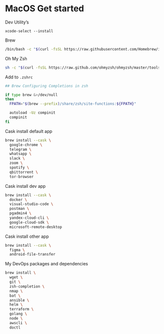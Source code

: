 # MacOS Get started

Dev Utility’s
```
xcode-select --install
```

Brew
```bash
/bin/bash -c "$(curl -fsSL https://raw.githubusercontent.com/Homebrew/install/HEAD/install.sh)" 
```

Oh My Zsh
```bash
sh -c "$(curl -fsSL https://raw.github.com/ohmyzsh/ohmyzsh/master/tools/install.sh)"
```

Add to `.zshrc`

```bash
## Brew Configuring Completions in zsh

if type brew &>/dev/null
then
  FPATH="$(brew --prefix)/share/zsh/site-functions:${FPATH}"

  autoload -Uz compinit
  compinit
fi

```
Cask install default app
```bash
brew install --cask \
  google-chrome \
  telegram \
  whatsapp \
  slack \
  zoom \
  spotify \
  qbittorrent \
  tor-browser
```

Cask install dev app
```bash
brew install --cask \
  docker \
  visual-studio-code \
  postman \
  pgadmin4 \
  yandex-cloud-cli \
  google-cloud-sdk \
  microsoft-remote-desktop
```

Cask install other app
```bash
brew install --cask \
  figma \
  android-file-transfer
```

My DevOps packages and dependencies

```bash
brew install \
  wget \
  git \
  zsh-completion \
  nmap \
  bat \
  ansible \
  helm \
  terraform \
  golang \
  node \
  awscli \
  doctl
```
